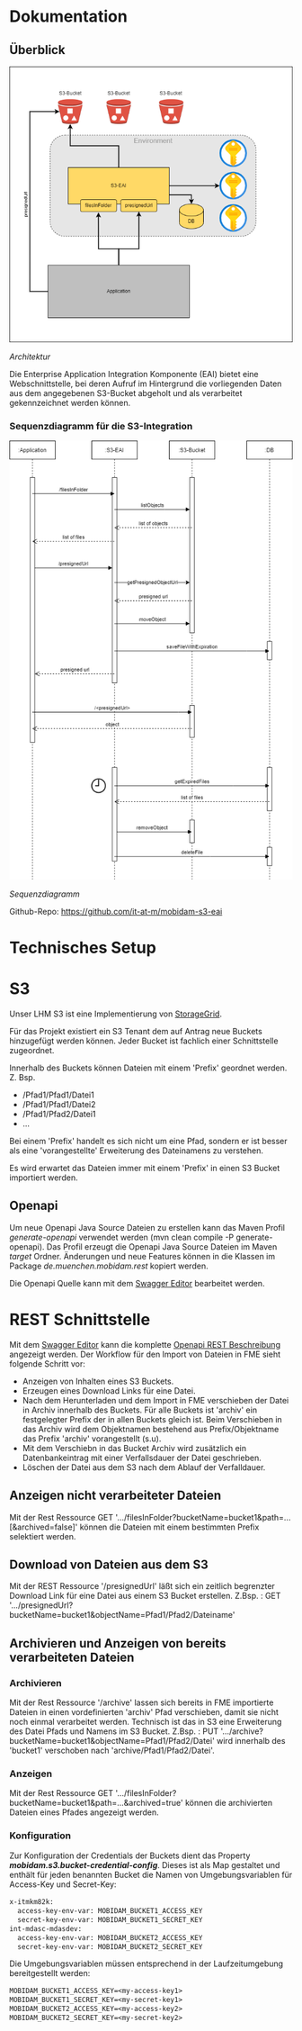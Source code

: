 # Dokumentation

## Überblick

![Architektur](Architektur.drawio.png)

*Architektur*

Die Enterprise Application Integration Komponente (EAI) bietet eine Webschnittstelle, bei deren Aufruf im Hintergrund die vorliegenden Daten aus dem angegebenen S3-Bucket abgeholt und als verarbeitet gekennzeichnet werden können.

### Sequenzdiagramm für die S3-Integration

![Sequenzdiagramm](Sequenz.drawio.png)

*Sequenzdiagramm*


Github-Repo:  https://github.com/it-at-m/mobidam-s3-eai

# Technisches Setup
# S3
Unser LHM S3 ist eine Implementierung von [StorageGrid](https://docs.netapp.com/us-en/storagegrid-family/).

Für das Projekt existiert ein S3 Tenant dem auf Antrag neue Buckets hinzugefügt werden können.
Jeder Bucket ist fachlich einer Schnittstelle zugeordnet.

Innerhalb des Buckets können Dateien mit einem 'Prefix' geordnet werden. Z. Bsp. 
- /Pfad1/Pfad1/Datei1
- /Pfad1/Pfad1/Datei2
- /Pfad1/Pfad2/Datei1
- ...

Bei einem 'Prefix' handelt es sich nicht um eine Pfad, sondern er ist besser als eine 'vorangestellte' Erweiterung des Dateinamens zu verstehen.

Es wird erwartet das Dateien immer mit einem 'Prefix' in einen S3 Bucket importiert werden. 
  
## Openapi
Um neue Openapi Java Source Dateien zu erstellen kann das Maven Profil _generate-openapi_ verwendet werden (mvn clean compile -P generate-openapi).
Das Profil erzeugt die Openapi Java Source Dateien im Maven _target_ Ordner.
Änderungen und neue Features können in die Klassen im Package _de.muenchen.mobidam.rest_ kopiert werden.

Die Openapi Quelle kann mit dem [Swagger Editor](https://editor.swagger.io) bearbeitet werden.

# REST Schnittstelle
Mit dem [Swagger Editor](https://editor.swagger.io) kann die komplette [Openapi REST Beschreibung](https://github.com/it-at-m/mobidam-s3-eai/blob/sprint/src/main/resources/openapi_rest_s3_v1.yaml) angezeigt werden.
Der Workflow für den Import von Dateien in FME sieht folgende Schritt vor:
- Anzeigen von Inhalten eines S3 Buckets.
- Erzeugen eines Download Links für eine Datei.
- Nach dem Herunterladen und dem Import in FME verschieben der Datei in Archiv innerhalb des Buckets. Für alle Buckets ist 'archiv' ein festgelegter Prefix der in allen Buckets gleich ist. Beim Verschieben in das Archiv wird dem Objektnamen bestehend aus Prefix/Objektname das Prefix 'archiv' vorangestellt (s.u).
- Mit dem Verschiebn in das Bucket Archiv wird zusätzlich ein Datenbankeintrag mit einer Verfallsdauer der Datei geschrieben.
- Löschen der Datei aus dem S3 nach dem Ablauf der Verfalldauer.

## Anzeigen nicht verarbeiteter Dateien
Mit der Rest Ressource GET '.../filesInFolder?bucketName=bucket1&path=...[&archived=false]' können die Dateien mit einem bestimmten Prefix selektiert werden.

## Download von Dateien aus dem S3
Mit der REST Ressource '/presignedUrl' läßt sich ein zeitlich begrenzter Download Link für eine Datei aus einem S3 Bucket erstellen.
Z.Bsp. : GET '.../presignedUrl?bucketName=bucket1&objectName=Pfad1/Pfad2/Dateiname' 

## Archivieren und Anzeigen von bereits verarbeiteten Dateien
### Archivieren
Mit der Rest Ressource '/archive' lassen sich bereits in FME importierte Dateien in einen vordefinierten 'archiv' Pfad verschieben, damit sie nicht noch einmal verarbeitet werden.
Technisch ist das in S3 eine Erweiterung des Datei Pfads und Namens im S3 Bucket.
Z.Bsp. : PUT '.../archive?bucketName=bucket1&objectName=Pfad1/Pfad2/Datei' wird innerhalb des 'bucket1' verschoben nach 'archive/Pfad1/Pfad2/Datei'.

### Anzeigen
Mit der Rest Ressource GET '.../filesInFolder?bucketName=bucket1&path=...&archived=true' können die archivierten Dateien eines Pfades angezeigt werden.

### Konfiguration

Zur Konfiguration der Credentials der Buckets dient das Property ***mobidam.s3.bucket-credential-config***.
Dieses ist als Map gestaltet und enthält für jeden benannten Bucket die Namen von Umgebungsvariablen für Access-Key und Secret-Key:
```
x-itmkm82k:
  access-key-env-var: MOBIDAM_BUCKET1_ACCESS_KEY
  secret-key-env-var: MOBIDAM_BUCKET1_SECRET_KEY
int-mdasc-mdasdev:
  access-key-env-var: MOBIDAM_BUCKET2_ACCESS_KEY
  secret-key-env-var: MOBIDAM_BUCKET2_SECRET_KEY
```
Die Umgebungsvariablen müssen entsprechend in der Laufzeitumgebung bereitgestellt werden:
```
MOBIDAM_BUCKET1_ACCESS_KEY=<my-access-key1>
MOBIDAM_BUCKET1_SECRET_KEY=<my-secret-key1>
MOBIDAM_BUCKET2_ACCESS_KEY=<my-access-key2>
MOBIDAM_BUCKET2_SECRET_KEY=<my-secret-key2>
```

